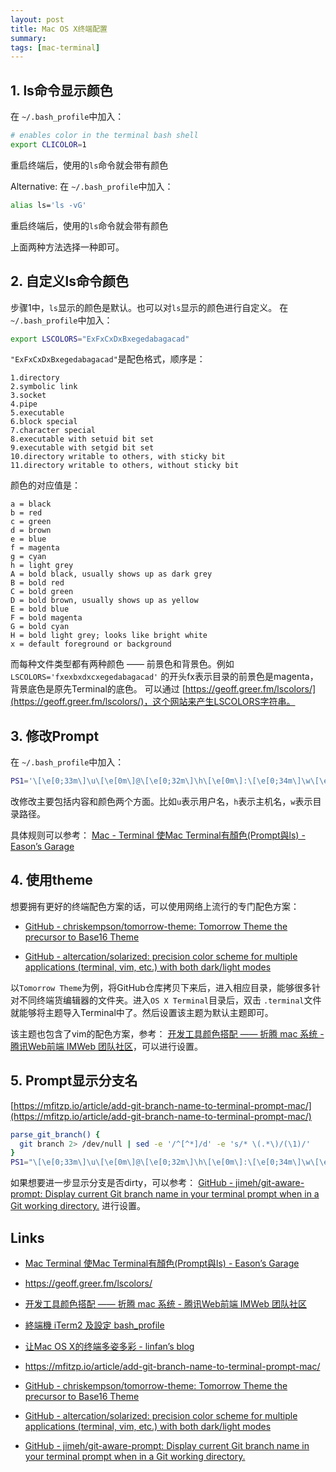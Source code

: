 ```yaml
---
layout: post
title: Mac OS X终端配置
summary: 
tags: [mac-terminal]
---
```


## 1. ls命令显示颜色

在 `~/.bash_profile`中加入：
``` bash
# enables color in the terminal bash shell
export CLICOLOR=1
```
重启终端后，使用的`ls`命令就会带有颜色

Alternative:
在 `~/.bash_profile`中加入：
``` bash
alias ls='ls -vG'
```
重启终端后，使用的`ls`命令就会带有颜色

上面两种方法选择一种即可。

## 2. 自定义ls命令颜色

步骤1中，`ls`显示的颜色是默认。也可以对`ls`显示的颜色进行自定义。 在 `~/.bash_profile`中加入：
``` bash
export LSCOLORS="ExFxCxDxBxegedabagacad"
```

`"ExFxCxDxBxegedabagacad"`是配色格式，顺序是：
```
1.directory
2.symbolic link
3.socket
4.pipe
5.executable
6.block special
7.character special
8.executable with setuid bit set
9.executable with setgid bit set
10.directory writable to others, with sticky bit
11.directory writable to others, without sticky bit
```
颜色的对应值是：
```
a = black
b = red
c = green
d = brown
e = blue
f = magenta
g = cyan
h = light grey
A = bold black, usually shows up as dark grey
B = bold red
C = bold green
D = bold brown, usually shows up as yellow
E = bold blue
F = bold magenta
G = bold cyan
H = bold light grey; looks like bright white
x = default foreground or background
```
而每种文件类型都有两种颜色 —— 前景色和背景色。例如 `LSCOLORS='fxexbxdxcxegedabagacad'` 的开头fx表示目录的前景色是magenta，背景底色是原先Terminal的底色。
可以通过 [https://geoff.greer.fm/lscolors/](https://geoff.greer.fm/lscolors/)，这个网站来产生LSCOLORS字符串。

## 3. 修改Prompt

在 `~/.bash_profile`中加入：
``` bash
PS1='\[\e[0;33m\]\u\[\e[0m\]@\[\e[0;32m\]\h\[\e[0m\]:\[\e[0;34m\]\w\[\e[0m\]\$ '
```
改修改主要包括内容和颜色两个方面。比如`u`表示用户名，`h`表示主机名，`w`表示目录路径。

具体规则可以参考： [Mac - Terminal 使Mac Terminal有顏色(Prompt與ls) - Eason’s Garage](http://koko.ntex.tw/wordpress/mac-terminal-bash-color/)

## 4. 使用theme

想要拥有更好的终端配色方案的话，可以使用网络上流行的专门配色方案：

+ [GitHub - chriskempson/tomorrow-theme: Tomorrow Theme the precursor to Base16 Theme](https://github.com/chriskempson/tomorrow-theme)

+ [GitHub - altercation/solarized: precision color scheme for multiple applications (terminal, vim, etc.) with both dark/light modes](https://github.com/altercation/solarized)

以`Tomorrow Theme`为例，将GitHub仓库拷贝下来后，进入相应目录，能够很多针对不同终端货编辑器的文件夹。进入`OS X Terminal`目录后，双击	`.terminal`文件就能够将主题导入Terminal中了。然后设置该主题为默认主题即可。

该主题也包含了vim的配色方案，参考： [开发工具颜色搭配 —— 折腾 mac 系统 - 腾讯Web前端 IMWeb 团队社区](http://imweb.io/topic/55fe849171a0b7636f0c2f90)，可以进行设置。


## 5. Prompt显示分支名

[https://mfitzp.io/article/add-git-branch-name-to-terminal-prompt-mac/](https://mfitzp.io/article/add-git-branch-name-to-terminal-prompt-mac/)
``` bash
parse_git_branch() {
  git branch 2> /dev/null | sed -e '/^[^*]/d' -e 's/* \(.*\)/(\1)/'
}
PS1="\[\e[0;33m\]\u\[\e[0m\]@\[\e[0;32m\]\h\[\e[0m\]:\[\e[0;34m\]\w\[\e[0m\]\[\033[32m\]\$(parse_git_branch)\[\033[00m\] $ "
```
如果想要进一步显示分支是否dirty，可以参考： [GitHub - jimeh/git-aware-prompt: Display current Git branch name in your terminal prompt when in a Git working directory.](https://github.com/jimeh/git-aware-prompt) 进行设置。


## Links
+ [Mac Terminal 使Mac Terminal有顏色(Prompt與ls) - Eason’s Garage](http://koko.ntex.tw/wordpress/mac-terminal-bash-color/)

+ https://geoff.greer.fm/lscolors/

+ [开发工具颜色搭配 —— 折腾 mac 系统 - 腾讯Web前端 IMWeb 团队社区](http://imweb.io/topic/55fe849171a0b7636f0c2f90)

+ [終端機 iTerm2 及設定 bash_profile](https://zlargon.github.io/blog/MAC/tools/mac-terminal/)

+ [让Mac OS X的终端多姿多彩 - linfan’s blog](http://linfan.info/blog/2012/02/27/colorful-terminal-in-mac/)

+ https://mfitzp.io/article/add-git-branch-name-to-terminal-prompt-mac/

+ [GitHub - chriskempson/tomorrow-theme: Tomorrow Theme the precursor to Base16 Theme](https://github.com/chriskempson/tomorrow-theme)

+ [GitHub - altercation/solarized: precision color scheme for multiple applications (terminal, vim, etc.) with both dark/light modes](https://github.com/altercation/solarized)

+ [GitHub - jimeh/git-aware-prompt: Display current Git branch name in your terminal prompt when in a Git working directory.](https://github.com/jimeh/git-aware-prompt)


